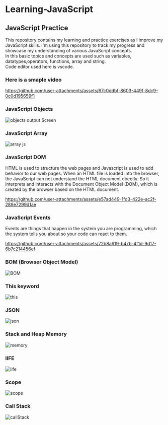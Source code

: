 # Learning-JavaScript
## JavaScript Practice
This repository contains my learning and practice exercises as I improve my JavaScript skills. I'm using this repository to track my progress and showcase my understanding of various JavaScript concepts.<br>
In this basic topics and concepts are used such as variables, datatypes,operators, functions, array and string.<br>
Code editor used here is vscode.
### Here is a smaple video



https://github.com/user-attachments/assets/67c0ddbf-8603-449f-8dc9-0c0d195659f1 

### JavaScript Objects



![objects output Screen](https://github.com/user-attachments/assets/570f421b-a069-4376-ae2a-1636f4ac9b77)

### JavaScript Array
![array js](https://github.com/user-attachments/assets/a43d1d9b-8ad7-4677-a24e-a4a3f5339e30)

### JavaScript DOM
HTML is used to structure the web pages and Javascript is used to add behavior to our web pages. When an HTML file is loaded into the browser, the JavaScript can not understand the HTML document directly. So it interprets and interacts with the Document Object Model (DOM), which is created by the browser based on the HTML document.



https://github.com/user-attachments/assets/e57ad449-1fd3-422e-ac2f-289e7299d1ae

### JavaScript Events
Events are things that happen in the system you are programming, which the system tells you about so your code can react to them.



https://github.com/user-attachments/assets/72b8a619-b47b-4f1d-9d17-6b7c214456ef


### BOM (Browser Object Model)
![BOM](https://github.com/user-attachments/assets/ab8b4f00-32d9-4547-a7a5-abace85f7a9a)

### This keyword
![this](https://github.com/user-attachments/assets/7e52b49e-dd67-4ec6-8969-a05f36741d1e)

### JSON

![json](https://github.com/user-attachments/assets/b8c7693e-f55b-4fff-9749-030edfc435aa)

### Stack and Heap Memory
![memory](https://github.com/user-attachments/assets/c6719d76-48ea-42d7-a6cc-b9cf8e1980e5)

### IIFE
![iife](https://github.com/user-attachments/assets/7e6e270c-a792-4be6-947f-8d6e3f6bed42)

### Scope
![scope](https://github.com/user-attachments/assets/16e9fb13-574c-4ce8-9283-ed7e8acfe875)

### Call Stack
![callStack](https://github.com/user-attachments/assets/45b1740d-bbeb-4b4d-822e-3cdc7464f1c5)









